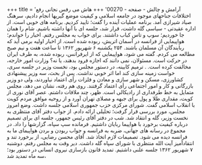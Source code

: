 +++
title = 'آرامش و چالش - صفحه - 00270'
+++
هاش می رفس نجانی رفع اختلافات جناحهای موجود در جامعه اسلامی و کیفیت موضع گیریها انجام دادیم، سرهنگ صیاد شیرازی آمد. برنامه عملیات آینده را گفت؛ تایید کردیم. برنامه های خوبی است. از اداره عقیدتی - سیاسی گله داشت، قرار شد، جلسه ای با آنها داشته باشیم. شام را همان جا خوردیم؛ سوپ و تاس کباب داشتند. برای خواب به مجلس رفتم. اخبار را خواندم؛ هواپیمایی از فرانسه در آسمان اتریش، ربوده شده است. از اخبار اولیه برمی آید که ربایندگان آن مسلمان باشند. ۲۵۴ یکشنبه ۶ شهریور ۱۳۶۲ تا ساعت هفت و نیم صبح مطالعه می کردم. گفته می شود، هواپیمایی که از ایرفرانس، ربوده شده، به طرف ایران در حرکت است. مسئولان، نمی دانند که اجازه فرود بدهند، یا نه؟ وزارت امور خارجه، مخالفت کرده است. . ترمیم کابینه، در دستور مجلس بود، نخست وزیر در جلسه سری، خواست زمینه سازی کند اما اثر خوبی نداشت. پس از بحث، سه وزیر پیشنهادی کشاورزی، مسکن و شهر سازی و معادن و فلزات رأی اعتماد نیاوردند، ولی دو وزیر بازرگانی و کار و امور اجتماعی رأی اعتماد گرفتند. روی هم رفته، نشان می دهد، مجلس متمایل به خط طرفداری از رادیکالی است. ظهر، چند ملاقات داشتم. عصر آقای نوری از کویت، مقداری طلا و پول برای جبهه و مصلای تهران آورد و از روحیه موافق مردم کویت با انقلاب اسلامی گفت. شورای مرکزی حزب جمهوری اسلامی جلسه داشت. وضع امروز مجلس، مورد بررسی قرار گرفت؛ تحلیلی ارائه دادم. از جواب دفتر آقای منتظری به نخست وزیر، گله و انتقاد شد. شب در دفتر آقای رئیس جمهور، جلسه ای برای تصمیم درباره کیفیت برخورد با هواپیما ربایان داشتیم. فرمانده سپ سپاه، گزارشها را داد. در مجموع در رسانه های جهانی، ضربه به فرانسه و جواب ربودن و بردن هواپیمای ما به فرانسه دیده می شود. تصمیمات لازم اتخاذ شد. آقای محسن رضایی، از برخورد تند و انتقادآمیز آیت الله منتظری با شورای سپاه گله داشت. دیر وقت به مجلس رفتم. دوشنبه ۷ شهریور ۱۳۶۲ جلسه علنی داشتیم. تمدید قانون بازسازی نیروی انسانی در دستور بود؛ سه ماه تمدید شد،
